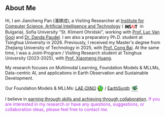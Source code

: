 <h2 id="biography">
About Me
</h2>

Hi, I am Jiancheng Pan (<span style="font-family: 'Ma Shan Zheng', cursive;">潘建成</span>), a Visiting Researcher at <a href="https://insait.ai/">Institute for Computer Science, Artificial Intelligence and Technology</a> (<img class="mini-img"  src="images/insait-logo.png" style="vertical-align: middle;" alt="Logo" width="50"> in Bulgaria), Sofia University "St. Kliment Ohridski", working with <a href="https://scholar.google.com/citations?user=TwMib_QAAAAJ&hl=en">Prof. Luc Van Gool</a> and <a href="https://scholar.google.ch/citations?user=W43pvPkAAAAJ&hl=en">Dr. Danda Paudel</a>. I am also a preparatory Ph.D. student at Tsinghua University in 2026. Previously, I received my Master's degree from Zhejiang University of Technology in 2025, with <a href="https://scholar.google.com/citations?user=XGZ4UZgAAAAJ&hl=en&oi=ao">Prof. Cong Bai</a>. At the same time, I was a Joint-Program / Visiting Research student at Tsinghua University (2023-2025), with <a href="https://scholar.google.com/citations?user=yH9OkqYAAAAJ&hl=en">Prof. Xiaomeng Huang</a>.

My research focuses on Multimodal Learning, Foundation Models & MLLMs, Data-centric AI, and applications in Earth Observation and Sustainable Development.

Our Foundation Models & MLLMs: <a href="https://jianchengpan.space/LAE-website/">LAE-DINO</a> <img class="mini-img"  src="images/papers/lae-dino.png" style="vertical-align: middle;" alt="Logo" width="20"> / <a href="https://jianchengpan.space/EarthSynth-website/">EarthSynth</a> <img class="mini-img"  src="images/papers/earthsy-logo.png" style="vertical-align: middle;" alt="Logo" width="25">

<div class="box">
I believe in <u>earning through skills and achieving through collaboration</u>. <font color="#b62be4">If you are interested in my research or have any questions, suggestions, or collaboration ideas, please feel free to contact me.</font>
</div>
